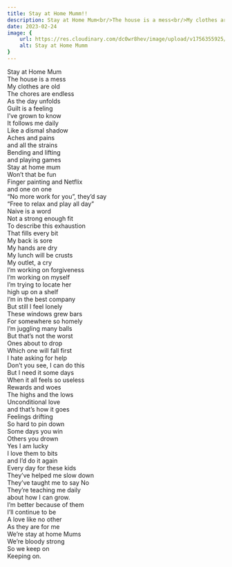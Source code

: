```yaml
---
title: Stay at Home Mumm!!
description: Stay at Home Mum<br/>The house is a mess<br/>My clothes are old<br/>The chores are endless<br/>As the day unfolds<br/>Guilt is a feeling<br/>I’ve grown to know<br/>It follows me daily<br/>Like a dismal shadow<br/>Aches and pains<br/>and all the strains<br/Bending...
date: 2023-02-24
image: {
    url: https://res.cloudinary.com/dc0wr8hev/image/upload/v1756355925/Stay_at_Home_Mum_hjel9g.jpg,w:100%25,h:100%25/rs=w:1280 ,
    alt: Stay at Home Mumm
}
---
```

Stay at Home Mum<br>
The house is a mess<br>
My clothes are old<br>
The chores are endless<br>
As the day unfolds<br>
Guilt is a feeling<br>
I’ve grown to know<br>
It follows me daily<br>
Like a dismal shadow<br>
Aches and pains<br>
and all the strains<br>
Bending and lifting<br>
and playing games<br>
Stay at home mum<br>
Won’t that be fun<br>
Finger painting and Netflix<br>
and one on one<br>
“No more work for you”, they’d say<br>
“Free to relax and play all day”<br>
Naive is a word<br>
Not a strong enough fit<br>
To describe this exhaustion<br>
That fills every bit<br>
My back is sore<br>
My hands are dry<br>
My lunch will be crusts<br>
My outlet, a cry<br>
I’m working on forgiveness<br>
I’m working on myself<br>
I’m trying to locate her<br>
high up on a shelf<br>
I’m in the best company<br>
But still I feel lonely<br>
These windows grew bars<br>
For somewhere so homely<br>
I’m juggling many balls<br>
But that’s not the worst<br>
Ones about to drop<br>
Which one will fall first<br>
I hate asking for help<br>
Don’t you see, I can do this<br>
But I need it some days<br>
When it all feels so useless<br>
Rewards and woes<br>
The highs and the lows<br>
Unconditional love<br>
and that’s how it goes<br>
Feelings drifting<br>
So hard to pin down<br>
Some days you win<br>
Others you drown<br>
Yes I am lucky<br>
I love them to bits<br>
and I’d do it again<br>
Every day for these kids<br>
They’ve helped me slow down<br>
They’ve taught me to say No<br>
They’re teaching me daily<br>
about how I can grow.<br>
I’m better because of them<br>
I’ll continue to be<br>
A love like no other<br>
As they are for me<br>
We’re stay at home Mums<br>
We’re bloody strong<br>
So we keep on<br>
Keeping on.<br>